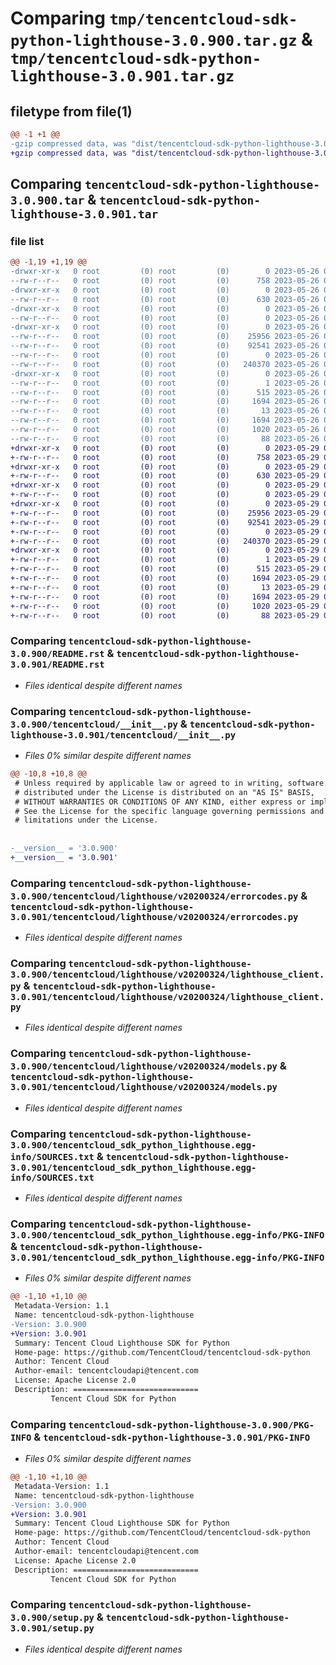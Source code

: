 # Comparing `tmp/tencentcloud-sdk-python-lighthouse-3.0.900.tar.gz` & `tmp/tencentcloud-sdk-python-lighthouse-3.0.901.tar.gz`

## filetype from file(1)

```diff
@@ -1 +1 @@
-gzip compressed data, was "dist/tencentcloud-sdk-python-lighthouse-3.0.900.tar", last modified: Fri May 26 02:22:16 2023, max compression
+gzip compressed data, was "dist/tencentcloud-sdk-python-lighthouse-3.0.901.tar", last modified: Mon May 29 02:31:10 2023, max compression
```

## Comparing `tencentcloud-sdk-python-lighthouse-3.0.900.tar` & `tencentcloud-sdk-python-lighthouse-3.0.901.tar`

### file list

```diff
@@ -1,19 +1,19 @@
-drwxr-xr-x   0 root         (0) root         (0)        0 2023-05-26 02:22:16.000000 tencentcloud-sdk-python-lighthouse-3.0.900/
--rw-r--r--   0 root         (0) root         (0)      758 2023-05-26 02:22:16.000000 tencentcloud-sdk-python-lighthouse-3.0.900/README.rst
-drwxr-xr-x   0 root         (0) root         (0)        0 2023-05-26 02:22:16.000000 tencentcloud-sdk-python-lighthouse-3.0.900/tencentcloud/
--rw-r--r--   0 root         (0) root         (0)      630 2023-05-26 02:22:16.000000 tencentcloud-sdk-python-lighthouse-3.0.900/tencentcloud/__init__.py
-drwxr-xr-x   0 root         (0) root         (0)        0 2023-05-26 02:22:16.000000 tencentcloud-sdk-python-lighthouse-3.0.900/tencentcloud/lighthouse/
--rw-r--r--   0 root         (0) root         (0)        0 2023-05-26 02:22:16.000000 tencentcloud-sdk-python-lighthouse-3.0.900/tencentcloud/lighthouse/__init__.py
-drwxr-xr-x   0 root         (0) root         (0)        0 2023-05-26 02:22:16.000000 tencentcloud-sdk-python-lighthouse-3.0.900/tencentcloud/lighthouse/v20200324/
--rw-r--r--   0 root         (0) root         (0)    25956 2023-05-26 02:22:16.000000 tencentcloud-sdk-python-lighthouse-3.0.900/tencentcloud/lighthouse/v20200324/errorcodes.py
--rw-r--r--   0 root         (0) root         (0)    92541 2023-05-26 02:22:16.000000 tencentcloud-sdk-python-lighthouse-3.0.900/tencentcloud/lighthouse/v20200324/lighthouse_client.py
--rw-r--r--   0 root         (0) root         (0)        0 2023-05-26 02:22:16.000000 tencentcloud-sdk-python-lighthouse-3.0.900/tencentcloud/lighthouse/v20200324/__init__.py
--rw-r--r--   0 root         (0) root         (0)   240370 2023-05-26 02:22:16.000000 tencentcloud-sdk-python-lighthouse-3.0.900/tencentcloud/lighthouse/v20200324/models.py
-drwxr-xr-x   0 root         (0) root         (0)        0 2023-05-26 02:22:16.000000 tencentcloud-sdk-python-lighthouse-3.0.900/tencentcloud_sdk_python_lighthouse.egg-info/
--rw-r--r--   0 root         (0) root         (0)        1 2023-05-26 02:22:16.000000 tencentcloud-sdk-python-lighthouse-3.0.900/tencentcloud_sdk_python_lighthouse.egg-info/dependency_links.txt
--rw-r--r--   0 root         (0) root         (0)      515 2023-05-26 02:22:16.000000 tencentcloud-sdk-python-lighthouse-3.0.900/tencentcloud_sdk_python_lighthouse.egg-info/SOURCES.txt
--rw-r--r--   0 root         (0) root         (0)     1694 2023-05-26 02:22:16.000000 tencentcloud-sdk-python-lighthouse-3.0.900/tencentcloud_sdk_python_lighthouse.egg-info/PKG-INFO
--rw-r--r--   0 root         (0) root         (0)       13 2023-05-26 02:22:16.000000 tencentcloud-sdk-python-lighthouse-3.0.900/tencentcloud_sdk_python_lighthouse.egg-info/top_level.txt
--rw-r--r--   0 root         (0) root         (0)     1694 2023-05-26 02:22:16.000000 tencentcloud-sdk-python-lighthouse-3.0.900/PKG-INFO
--rw-r--r--   0 root         (0) root         (0)     1020 2023-05-26 02:22:16.000000 tencentcloud-sdk-python-lighthouse-3.0.900/setup.py
--rw-r--r--   0 root         (0) root         (0)       88 2023-05-26 02:22:16.000000 tencentcloud-sdk-python-lighthouse-3.0.900/setup.cfg
+drwxr-xr-x   0 root         (0) root         (0)        0 2023-05-29 02:31:10.000000 tencentcloud-sdk-python-lighthouse-3.0.901/
+-rw-r--r--   0 root         (0) root         (0)      758 2023-05-29 02:31:10.000000 tencentcloud-sdk-python-lighthouse-3.0.901/README.rst
+drwxr-xr-x   0 root         (0) root         (0)        0 2023-05-29 02:31:10.000000 tencentcloud-sdk-python-lighthouse-3.0.901/tencentcloud/
+-rw-r--r--   0 root         (0) root         (0)      630 2023-05-29 02:31:10.000000 tencentcloud-sdk-python-lighthouse-3.0.901/tencentcloud/__init__.py
+drwxr-xr-x   0 root         (0) root         (0)        0 2023-05-29 02:31:10.000000 tencentcloud-sdk-python-lighthouse-3.0.901/tencentcloud/lighthouse/
+-rw-r--r--   0 root         (0) root         (0)        0 2023-05-29 02:31:10.000000 tencentcloud-sdk-python-lighthouse-3.0.901/tencentcloud/lighthouse/__init__.py
+drwxr-xr-x   0 root         (0) root         (0)        0 2023-05-29 02:31:10.000000 tencentcloud-sdk-python-lighthouse-3.0.901/tencentcloud/lighthouse/v20200324/
+-rw-r--r--   0 root         (0) root         (0)    25956 2023-05-29 02:31:10.000000 tencentcloud-sdk-python-lighthouse-3.0.901/tencentcloud/lighthouse/v20200324/errorcodes.py
+-rw-r--r--   0 root         (0) root         (0)    92541 2023-05-29 02:31:10.000000 tencentcloud-sdk-python-lighthouse-3.0.901/tencentcloud/lighthouse/v20200324/lighthouse_client.py
+-rw-r--r--   0 root         (0) root         (0)        0 2023-05-29 02:31:10.000000 tencentcloud-sdk-python-lighthouse-3.0.901/tencentcloud/lighthouse/v20200324/__init__.py
+-rw-r--r--   0 root         (0) root         (0)   240370 2023-05-29 02:31:10.000000 tencentcloud-sdk-python-lighthouse-3.0.901/tencentcloud/lighthouse/v20200324/models.py
+drwxr-xr-x   0 root         (0) root         (0)        0 2023-05-29 02:31:10.000000 tencentcloud-sdk-python-lighthouse-3.0.901/tencentcloud_sdk_python_lighthouse.egg-info/
+-rw-r--r--   0 root         (0) root         (0)        1 2023-05-29 02:31:10.000000 tencentcloud-sdk-python-lighthouse-3.0.901/tencentcloud_sdk_python_lighthouse.egg-info/dependency_links.txt
+-rw-r--r--   0 root         (0) root         (0)      515 2023-05-29 02:31:10.000000 tencentcloud-sdk-python-lighthouse-3.0.901/tencentcloud_sdk_python_lighthouse.egg-info/SOURCES.txt
+-rw-r--r--   0 root         (0) root         (0)     1694 2023-05-29 02:31:10.000000 tencentcloud-sdk-python-lighthouse-3.0.901/tencentcloud_sdk_python_lighthouse.egg-info/PKG-INFO
+-rw-r--r--   0 root         (0) root         (0)       13 2023-05-29 02:31:10.000000 tencentcloud-sdk-python-lighthouse-3.0.901/tencentcloud_sdk_python_lighthouse.egg-info/top_level.txt
+-rw-r--r--   0 root         (0) root         (0)     1694 2023-05-29 02:31:10.000000 tencentcloud-sdk-python-lighthouse-3.0.901/PKG-INFO
+-rw-r--r--   0 root         (0) root         (0)     1020 2023-05-29 02:31:10.000000 tencentcloud-sdk-python-lighthouse-3.0.901/setup.py
+-rw-r--r--   0 root         (0) root         (0)       88 2023-05-29 02:31:10.000000 tencentcloud-sdk-python-lighthouse-3.0.901/setup.cfg
```

### Comparing `tencentcloud-sdk-python-lighthouse-3.0.900/README.rst` & `tencentcloud-sdk-python-lighthouse-3.0.901/README.rst`

 * *Files identical despite different names*

### Comparing `tencentcloud-sdk-python-lighthouse-3.0.900/tencentcloud/__init__.py` & `tencentcloud-sdk-python-lighthouse-3.0.901/tencentcloud/__init__.py`

 * *Files 0% similar despite different names*

```diff
@@ -10,8 +10,8 @@
 # Unless required by applicable law or agreed to in writing, software
 # distributed under the License is distributed on an "AS IS" BASIS,
 # WITHOUT WARRANTIES OR CONDITIONS OF ANY KIND, either express or implied.
 # See the License for the specific language governing permissions and
 # limitations under the License.
 
 
-__version__ = '3.0.900'
+__version__ = '3.0.901'
```

### Comparing `tencentcloud-sdk-python-lighthouse-3.0.900/tencentcloud/lighthouse/v20200324/errorcodes.py` & `tencentcloud-sdk-python-lighthouse-3.0.901/tencentcloud/lighthouse/v20200324/errorcodes.py`

 * *Files identical despite different names*

### Comparing `tencentcloud-sdk-python-lighthouse-3.0.900/tencentcloud/lighthouse/v20200324/lighthouse_client.py` & `tencentcloud-sdk-python-lighthouse-3.0.901/tencentcloud/lighthouse/v20200324/lighthouse_client.py`

 * *Files identical despite different names*

### Comparing `tencentcloud-sdk-python-lighthouse-3.0.900/tencentcloud/lighthouse/v20200324/models.py` & `tencentcloud-sdk-python-lighthouse-3.0.901/tencentcloud/lighthouse/v20200324/models.py`

 * *Files identical despite different names*

### Comparing `tencentcloud-sdk-python-lighthouse-3.0.900/tencentcloud_sdk_python_lighthouse.egg-info/SOURCES.txt` & `tencentcloud-sdk-python-lighthouse-3.0.901/tencentcloud_sdk_python_lighthouse.egg-info/SOURCES.txt`

 * *Files identical despite different names*

### Comparing `tencentcloud-sdk-python-lighthouse-3.0.900/tencentcloud_sdk_python_lighthouse.egg-info/PKG-INFO` & `tencentcloud-sdk-python-lighthouse-3.0.901/tencentcloud_sdk_python_lighthouse.egg-info/PKG-INFO`

 * *Files 0% similar despite different names*

```diff
@@ -1,10 +1,10 @@
 Metadata-Version: 1.1
 Name: tencentcloud-sdk-python-lighthouse
-Version: 3.0.900
+Version: 3.0.901
 Summary: Tencent Cloud Lighthouse SDK for Python
 Home-page: https://github.com/TencentCloud/tencentcloud-sdk-python
 Author: Tencent Cloud
 Author-email: tencentcloudapi@tencent.com
 License: Apache License 2.0
 Description: ============================
         Tencent Cloud SDK for Python
```

### Comparing `tencentcloud-sdk-python-lighthouse-3.0.900/PKG-INFO` & `tencentcloud-sdk-python-lighthouse-3.0.901/PKG-INFO`

 * *Files 0% similar despite different names*

```diff
@@ -1,10 +1,10 @@
 Metadata-Version: 1.1
 Name: tencentcloud-sdk-python-lighthouse
-Version: 3.0.900
+Version: 3.0.901
 Summary: Tencent Cloud Lighthouse SDK for Python
 Home-page: https://github.com/TencentCloud/tencentcloud-sdk-python
 Author: Tencent Cloud
 Author-email: tencentcloudapi@tencent.com
 License: Apache License 2.0
 Description: ============================
         Tencent Cloud SDK for Python
```

### Comparing `tencentcloud-sdk-python-lighthouse-3.0.900/setup.py` & `tencentcloud-sdk-python-lighthouse-3.0.901/setup.py`

 * *Files identical despite different names*


